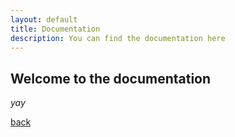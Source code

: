 ```yaml
---
layout: default
title: Documentation
description: You can find the documentation here
---
```


## Welcome to the documentation

_yay_

[back](./)

